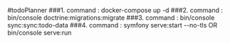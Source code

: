 #todoPlanner
###1. command :  docker-compose up -d
###2. command :  bin/console doctrine:migrations:migrate
###3. command :  bin/console sync:sync:todo-data
###4. command :  symfony serve:start --no-tls OR bin/console serve:run
